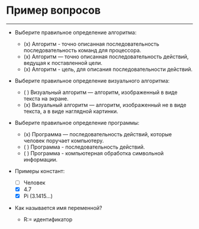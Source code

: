 # Пример вопросов

---
* Выберите правильное определение алгоритма:
    - (x) Алгоритм - точно описанная последовательность последовательность команд для процессора.
    - (x) Алгоритм — точно описанная последовательность действий, ведущая к поставленной цели.
    - (x) Алгоритм - цель, для описания последовательности действий.

* Выберите правильное определение визуального алгоритма:
    - ( ) Визуальный алгоритм — алгоритм, изображенный в виде текста на экране.
    - (x) Визуальный алгоритм — алгоритм, изображенный не в виде текста, а в виде наглядной картинки.

* Выберите правильное определение программы:    
    - (x) Программа — последовательность действий, которые человек поручает компьютеру.
    - ( ) Программа - последовательность действий.
    - ( ) Программа - компьютерная обработка символьной информации.
    
* Примеры констант:
    - [ ] Человек
    - [x] 4.7
    - [x] Pi (3.1415...)

* Как называется имя переменной?
    - R:= идентификатор

